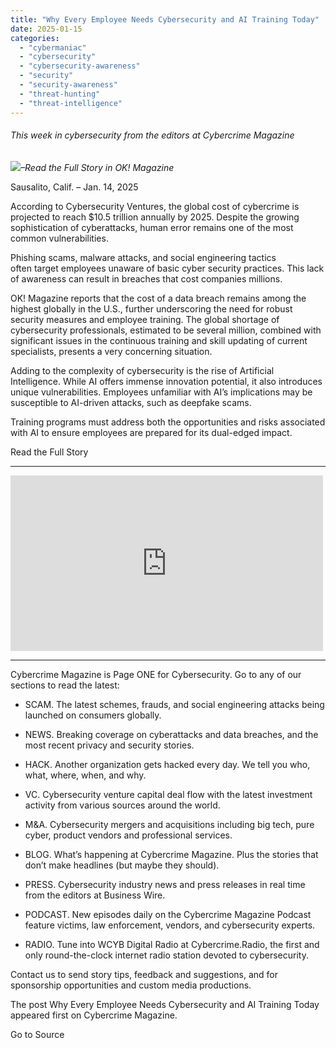 ```yaml
---
title: "Why Every Employee Needs Cybersecurity and AI Training Today"
date: 2025-01-15
categories: 
  - "cybermaniac"
  - "cybersecurity"
  - "cybersecurity-awareness"
  - "security"
  - "security-awareness"
  - "threat-hunting"
  - "threat-intelligence"
---
```


###### _This week in cybersecurity from the editors at Cybercrime Magazine_

_![](http://cybersecurityventures.com/wp-content/uploads/2020/09/icon-rss.png)–Read the Full Story in OK! Magazine_

Sausalito, Calif. – Jan. 14, 2025

According to Cybersecurity Ventures, the global cost of cybercrime is projected to reach $10.5 trillion annually by 2025. Despite the growing sophistication of cyberattacks, human error remains one of the most common vulnerabilities.

Phishing scams, malware attacks, and social engineering tactics often target employees unaware of basic cyber security practices. This lack of awareness can result in breaches that cost companies millions.

OK! Magazine reports that the cost of a data breach remains among the highest globally in the U.S., further underscoring the need for robust security measures and employee training. The global shortage of cybersecurity professionals, estimated to be several million, combined with significant issues in the continuous training and skill updating of current specialists, presents a very concerning situation.

Adding to the complexity of cybersecurity is the rise of Artificial Intelligence. While AI offers immense innovation potential, it also introduces unique vulnerabilities. Employees unfamiliar with AI’s implications may be susceptible to AI-driven attacks, such as deepfake scams.

Training programs must address both the opportunities and risks associated with AI to ensure employees are prepared for its dual-edged impact.

Read the Full Story

* * *

<iframe title="Cybersecurity Almanac: 100 Facts, Figures, Predictions &amp; Statistics. Cybercrime, Hackers, Ransomware" width="500" height="281" src="https://www.youtube.com/embed/nVkC5L2Hsns?feature=oembed" frameborder="0" allow="accelerometer; autoplay; clipboard-write; encrypted-media; gyroscope; picture-in-picture; web-share" referrerpolicy="strict-origin-when-cross-origin" allowfullscreen></iframe>

* * *

Cybercrime Magazine is Page ONE for Cybersecurity. Go to any of our sections to read the latest:

- SCAM. The latest schemes, frauds, and social engineering attacks being launched on consumers globally.

- NEWS. Breaking coverage on cyberattacks and data breaches, and the most recent privacy and security stories.

- HACK. Another organization gets hacked every day. We tell you who, what, where, when, and why.

- VC. Cybersecurity venture capital deal flow with the latest investment activity from various sources around the world.

- M&A. Cybersecurity mergers and acquisitions including big tech, pure cyber, product vendors and professional services.

- BLOG. What’s happening at Cybercrime Magazine. Plus the stories that don’t make headlines (but maybe they should).

- PRESS. Cybersecurity industry news and press releases in real time from the editors at Business Wire.

- PODCAST. New episodes daily on the Cybercrime Magazine Podcast feature victims, law enforcement, vendors, and cybersecurity experts.

- RADIO. Tune into WCYB Digital Radio at Cybercrime.Radio, the first and only round-the-clock internet radio station devoted to cybersecurity.

Contact us to send story tips, feedback and suggestions, and for sponsorship opportunities and custom media productions.

The post Why Every Employee Needs Cybersecurity and AI Training Today appeared first on Cybercrime Magazine.

Go to Source
